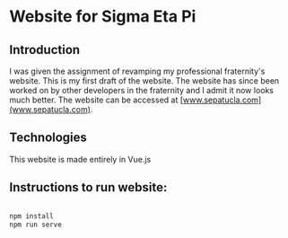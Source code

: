 # Website for Sigma Eta Pi

## Introduction

I was given the assignment of revamping my professional fraternity's website. This is my first draft of the website. The website has since been worked on by other developers in the fraternity and I admit it now looks much better. The website can be accessed at [www.sepatucla.com](www.sepatucla.com). 

## Technologies

This website is made entirely in Vue.js
 
## Instructions to run website:

```bash

npm install
npm run serve

```


